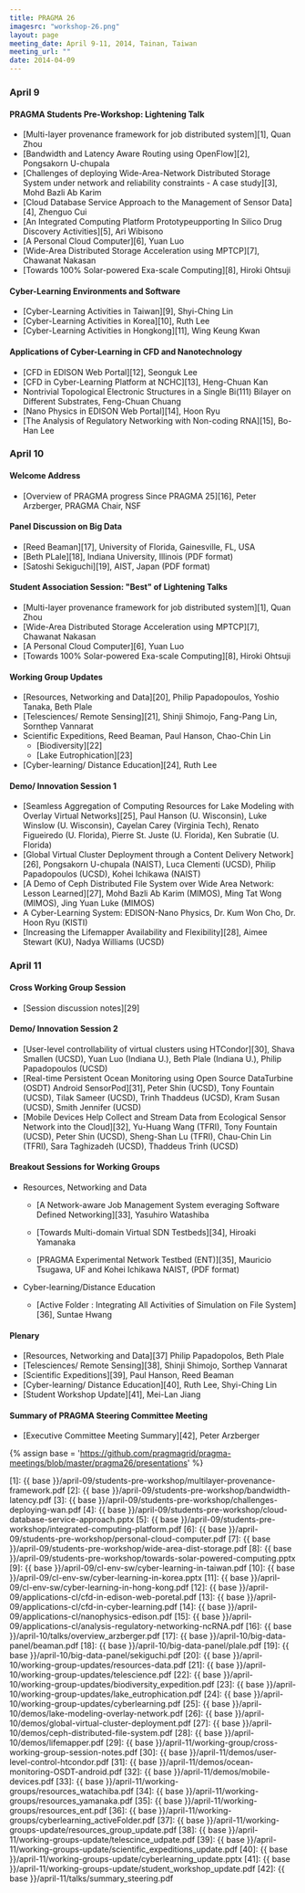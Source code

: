 ```yaml
---
title: PRAGMA 26
imagesrc: "workshop-26.png"
layout: page
meeting_date: April 9-11, 2014, Tainan, Taiwan
meeting_url: ""  
date: 2014-04-09
---
```


### April 9

#### PRAGMA Students Pre-Workshop: Lightening Talk

* [Multi-layer provenance framework for job distributed system][1], Quan Zhou
* [Bandwidth and Latency Aware Routing using OpenFlow][2], Pongsakorn U-chupala
* [Challenges of deploying Wide-Area-Network Distributed Storage System under
  network and reliability constraints - A case study][3], Mohd Bazli Ab Karim
* [Cloud Database Service Approach to the Management of Sensor Data][4], Zhenguo Cui
* [An Integrated Computing Platform Prototypeupporting In Silico Drug
  Discovery Activities][5], Ari Wibisono
* [A Personal Cloud Computer][6], Yuan Luo
* [Wide-Area Distributed Storage Acceleration using MPTCP][7], Chawanat Nakasan
* [Towards 100% Solar-powered Exa-scale Computing][8], Hiroki Ohtsuji

#### Cyber-Learning Environments and Software

* [Cyber-Learning Activities in Taiwan][9], Shyi-Ching Lin
* [Cyber-Learning Activities in Korea][10], Ruth Lee
* [Cyber-Learning Activities in Hongkong][11], Wing Keung Kwan

#### Applications of Cyber-Learning in CFD and Nanotechnology

* [CFD in EDISON Web Portal][12], Seonguk Lee
* [CFD in Cyber-Learning Platform at NCHC][13], Heng-Chuan Kan
* Nontrivial Topological Electronic Structures in a Single Bi(111) Bilayer on
  Different Substrates, Feng-Chuan Chuang
* [Nano Physics in EDISON Web Portal][14], Hoon Ryu
* [The Analysis of Regulatory Networking with Non-coding RNA][15], Bo-Han Lee

### April 10

#### Welcome Address

* [Overview of PRAGMA progress Since PRAGMA 25][16], Peter Arzberger, PRAGMA Chair, NSF

#### Panel Discussion on Big Data

* [Reed Beaman][17], University of Florida, Gainesville, FL, USA
* [Beth PLale][18], Indiana University, Illinois (PDF format)
* [Satoshi Sekiguchi][19], AIST, Japan (PDF format)

#### Student Association Session: "Best" of Lightening Talks

* [Multi-layer provenance framework for job distributed system][1], Quan Zhou
* [Wide-Area Distributed Storage Acceleration using MPTCP][7], Chawanat Nakasan
* [A Personal Cloud Computer][6], Yuan Luo
* [Towards 100% Solar-powered Exa-scale Computing][8], Hiroki Ohtsuji

#### Working Group Updates

* [Resources, Networking and Data][20], Philip Papadopoulos, Yoshio Tanaka, Beth Plale
* [Telesciences/ Remote Sensing][21], Shinji Shimojo, Fang-Pang Lin, Sornthep Vannarat
* Scientific Expeditions, Reed Beaman, Paul Hanson, Chao-Chin Lin
    * [Biodiversity][22]
	* [Lake Eutrophication][23]
* [Cyber-learning/ Distance Education][24], Ruth Lee

#### Demo/ Innovation Session 1

* [Seamless Aggregation of Computing Resources for Lake Modeling with
  Overlay Virtual Networks][25], Paul Hanson (U. Wisconsin), Luke
  Winslow (U. Wisconsin), Cayelan Carey (Virginia Tech), Renato
  Figueiredo (U. Florida), Pierre St. Juste (U. Florida), Ken Subratie (U. Florida)
* [Global Virtual Cluster Deployment through a Content Delivery
  Network][26], Pongsakorn U-chupala (NAIST), Luca Clementi (UCSD),
  Philip Papadopoulos (UCSD), Kohei Ichikawa (NAIST)
* [A Demo of Ceph Distributed File System over Wide Area Network:
  Lesson Learned][27], Mohd Bazli Ab Karim (MIMOS), Ming Tat Wong
  (MIMOS), Jing Yuan Luke (MIMOS)
* A Cyber-Learning System: EDISON-Nano Physics, Dr. Kum Won Cho, Dr.  Hoon Ryu (KISTI)
* [Increasing the Lifemapper Availability and Flexibility][28], Aimee
  Stewart (KU), Nadya Williams (UCSD)

### April 11

#### Cross Working Group Session

* [Session discussion notes][29]

#### Demo/ Innovation Session 2

* [User-level controllability of virtual clusters using HTCondor][30],
  Shava Smallen (UCSD), Yuan Luo (Indiana U.), Beth Plale (Indiana
  U.), Philip Papadopoulos (UCSD)
* [Real-time Persistent Ocean Monitoring using Open Source DataTurbine
  (OSDT) Android SensorPod][31], Peter Shin (UCSD), Tony Fountain
  (UCSD), Tilak Sameer (UCSD), Trinh Thaddeus (UCSD), Kram Susan
  (UCSD), Smith Jennifer (UCSD)
* [Mobile Devices Help Collect and Stream Data from Ecological Sensor
  Network into the Cloud][32], Yu-Huang Wang (TFRI), Tony Fountain
  (UCSD), Peter Shin (UCSD), Sheng-Shan Lu (TFRI), Chau-Chin Lin
  (TFRI), Sara Taghizadeh (UCSD), Thaddeus Trinh (UCSD)

#### Breakout Sessions for Working Groups

+ Resources, Networking and Data

   * [A Network-aware Job Management System everaging Software
     Defined Networking][33], Yasuhiro Watashiba

   * [Towards Multi-domain Virtual SDN Testbeds][34], Hiroaki Yamanaka

   * [PRAGMA Experimental Network Testbed (ENT)][35],
     Mauricio Tsugawa, UF and Kohei Ichikawa NAIST, (PDF format)

+ Cyber-learning/Distance Education

   * [Active Folder : Integrating All Activities of
     Simulation on File System][36], Suntae Hwang

#### Plenary

* [Resources, Networking and Data][37] Philip Papadopolos, Beth Plale
* [Telesciences/ Remote Sensing][38], Shinji Shimojo, Sorthep Vannarat
* [Scientific Expeditions][39], Paul Hanson, Reed Beaman
* [Cyber-learning/ Distance Education][40], Ruth Lee, Shyi-Ching Lin
* [Student Workshop Update][41], Mei-Lan Jiang

#### Summary of PRAGMA Steering Committee Meeting

* [Executive Committee Meeting Summary][42], Peter Arzberger

{% assign base = 'https://github.com/pragmagrid/pragma-meetings/blob/master/pragma26/presentations' %}


[1]: {{ base }}/april-09/students-pre-workshop/multilayer-provenance-framework.pdf
[2]: {{ base }}/april-09/students-pre-workshop/bandwidth-latency.pdf
[3]: {{ base }}/april-09/students-pre-workshop/challenges-deploying-wan.pdf
[4]: {{ base }}/april-09/students-pre-workshop/cloud-database-service-approach.pptx
[5]: {{ base }}/april-09/students-pre-workshop/integrated-computing-platform.pdf
[6]: {{ base }}/april-09/students-pre-workshop/personal-cloud-computer.pdf
[7]: {{ base }}/april-09/students-pre-workshop/wide-area-dist-storage.pdf
[8]: {{ base }}/april-09/students-pre-workshop/towards-solar-powered-computing.pptx
[9]: {{ base }}/april-09/cl-env-sw/cyber-learning-in-taiwan.pdf
[10]: {{ base }}/april-09/cl-env-sw/cyber-learning-in-korea.pptx
[11]: {{ base }}/april-09/cl-env-sw/cyber-learning-in-hong-kong.pdf
[12]: {{ base }}/april-09/applications-cl/cfd-in-edison-web-poretal.pdf
[13]: {{ base }}/april-09/applications-cl/cfd-in-cyber-learning.pdf
[14]: {{ base }}/april-09/applications-cl/nanophysics-edison.pdf
[15]: {{ base }}/april-09/applications-cl/analysis-regulatory-networking-ncRNA.pdf
[16]: {{ base }}/april-10/talks/overview_arzberger.pdf
[17]: {{ base }}/april-10/big-data-panel/beaman.pdf
[18]: {{ base }}/april-10/big-data-panel/plale.pdf
[19]: {{ base }}/april-10/big-data-panel/sekiguchi.pdf
[20]: {{ base }}/april-10/working-group-updates/resources-data.pdf
[21]: {{ base }}/april-10/working-group-updates/telescience.pdf
[22]: {{ base }}/april-10/working-group-updates/biodiversity_expedition.pdf
[23]: {{ base }}/april-10/working-group-updates/lake_eutrophication.pdf
[24]: {{ base }}/april-10/working-group-updates/cyberlearning.pdf
[25]: {{ base }}/april-10/demos/lake-modeling-overlay-network.pdf
[26]: {{ base }}/april-10/demos/global-virtual-cluster-deployment.pdf
[27]: {{ base }}/april-10/demos/ceph-distributed-file-system.pdf
[28]: {{ base }}/april-10/demos/lifemapper.pdf
[29]: {{ base }}/april-11/working-group/cross-working-group-session-notes.pdf
[30]: {{ base }}/april-11/demos/user-level-control-htcondor.pdf
[31]: {{ base }}/april-11/demos/ocean-monitoring-OSDT-android.pdf
[32]: {{ base }}/april-11/demos/mobile-devices.pdf
[33]: {{ base }}/april-11/working-groups/resources_watachiba.pdf
[34]: {{ base }}/april-11/working-groups/resources_yamanaka.pdf
[35]: {{ base }}/april-11/working-groups/resources_ent.pdf
[36]: {{ base }}/april-11/working-groups/cyberlearning_activeFolder.pdf
[37]: {{ base }}/april-11/working-groups-update/resources_group_update.pdf
[38]: {{ base }}/april-11/working-groups-update/telescince_udpate.pdf
[39]: {{ base }}/april-11/working-groups-update/scientific_expeditions_update.pdf
[40]: {{ base }}/april-11/working-groups-update/cyberlearning_update.pptx
[41]: {{ base }}/april-11/working-groups-update/student_workshop_update.pdf
[42]: {{ base }}/april-11/talks/summary_steering.pdf
